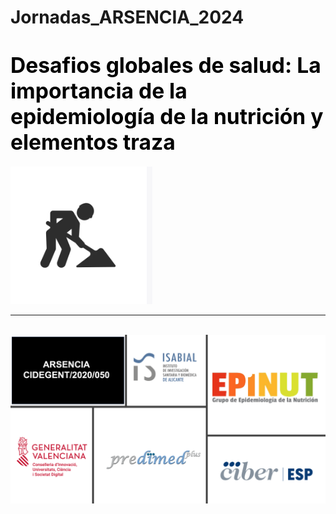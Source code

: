 # Jornadas_ARSENCIA_2024



# <span style="color:black; font-size: larger;">**Desafios globales de salud: La importancia de la epidemiología de la nutrición y elementos traza**</span>



<img src="Construction.png" style="zoom:100%;" />



<br/>

---

<br/>

<img src="Logos.png" style="zoom:80%;" />